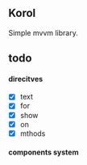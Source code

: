 ## Korol
Simple mvvm library.
## todo
#### direcitves
- [x] text
- [x] for
- [x] show
- [x] on
- [x] mthods

#### components system
